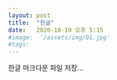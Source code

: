 ```yaml
---
layout: post
title:  "한글"
date:   2020-10-19 오후 5:15
#image:  '/assets/img/01.jpg'
#tags:   
---
```


한글 마크다운 파일 저장...
